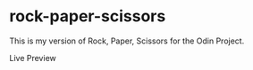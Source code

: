 # rock-paper-scissors
This is my version of Rock, Paper, Scissors for the Odin Project.

Live Preview

